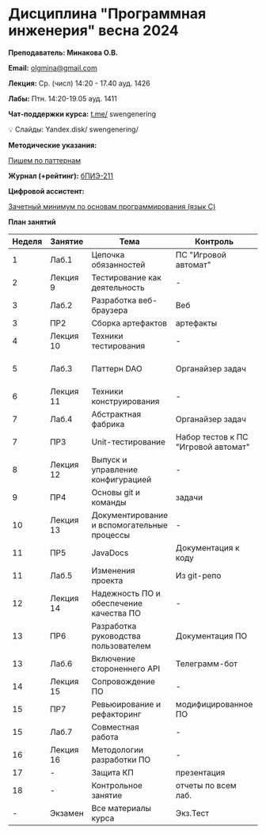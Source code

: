 # Дисциплина "Программная инженерия" весна 2024

**Преподаватель: Минакова О.В.**

**Email:** olgmina@gmail.com

**Лекция:**  Ср. (числ) 14:20 - 17.40 ауд. 1426

**Лабы:** Птн. 14:20-19.05 ауд. 1411

**Чат-поддержки курса:**
[t.me/](http://t.me/) swengenering

<aside>
💡 Слайды: Yandex.disk/ swengenering/

</aside>

**Методические указания:** 

[Пишем по паттернам](https://sites.google.com/view/study-pattern/)

**Журнал (+рейтинг):** [бПИЭ-211]([https://docs.google.com/spreadsheets/d/231group](https://docs.google.com/spreadsheets/d/1v4gSY-yMzVDaksL6wiLaOEexVdpbujy8Iv62L4fvZtA/edit?usp=drive_link))

**Цифровой ассистент:** 

[Зачетный минимум по основам программирования (язык С)](https://stepik.org/course/134959)

**План занятий**

| Неделя | Занятие | Тема | Контроль | Комментарий |
| --- | --- | --- | --- | --- |
| 1 | Лаб.1 | Цепочка обязанностей | ПС "Игровой автомат" | перепросмотр паттернов Наблюдатель, Декоратор |
| 2 | Лекция 9 | Тестирование как деятельность | - | - |
| 3 | Лаб.2 | Разработка веб-браузера | Веб | Maven |
| 3 | ПР2 | Сборка артефактов | артефакты | Maven |
| 4 | Лекция 10 | Техники тестирования| - | Нет контроля |
| 5 | Лаб.3 | Паттерн DAO | Органайзер задач | структура  данных\файл\легковесная БД |
| 6 | Лекция 11 | Техники конструирования| - | Нет контроля |
| 7 | Лаб.4 | Абстрактная фабрика | Органайзер задач | Разные БД |
| 7 | ПР3 | Unit-тестирование | Набор тестов к ПС "Игровой автомат" | модульное тестирование |
| 8 | Лекция 12 | Выпуск и управление конфигурацией| - | Тест |
| 9 | ПР4 | Основы git и команды | задачи | ... |
| 10 | Лекция 13 | Документирование и вспомогательные процессы| - | Тест |
| 11 | ПР5 | JavaDocs | Документация к коду | - |
| 11 | Лаб.5 | Изменения проекта | Из git-репо | - |
| 12 | Лекция 14 | Надежность ПО и обеспечение качества ПО | - | Тест |
| 13 | ПР6 | Разработка руководства пользователем | Документация  ПО | - |
| 13 | Лаб.6 | Включение стороненнего API | Телеграмм-бот | - |
| 14 | Лекция 15 | Сопровождение ПО | - | Тест |
| 15 | ПР7 | Ревьюирование и рефакторинг | модифицированное  ПО | - |
| 15 | Лаб.7 | Совместная работа| - | общий проект |
| 16 | Лекция 16 | Методологии разработки ПО | - | Тест |
| 17 | - | Защита КП | презентация | - |
| 18 | - | Контрольное занятие| отчеты по всем лаб.| - |
| - | Экзамен | Все материалы курса | Экз.Тест | - |
